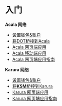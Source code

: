 # 入门

**Acala 网络**

* [设置钱包&账户](acala-wang-luo/qian-bao-zhang-hu/)
* [将DOT桥接到Acala](acala-wang-luo/acalas-dot-qiao.md)
* [Acala 网页端应用](https://apps.acala.network)
* [Acala 移动端应用](https://polkawallet.io)
* [Acala 网页端应用指南](https://app.gitbook.com/s/sAdRW4XXYoMPkA01Ntcp/)

**Karura 网络**

* [设置钱包&账户](karura-wang-luo/qian-bao-zhang-hu/)
* [将**KSM**桥接到Karura](karura-wang-luo/karura-de-nei-bu-zhuan-zhang.md)
* [Karura 网页端应用](https://apps.karura.network)
* [Karura 网页端应用指南](https://app.gitbook.com/s/KeTDqHyNU6y7YYEquKWV/)

